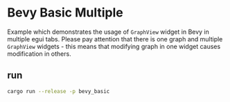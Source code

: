 # Bevy Basic Multiple
Example which demonstrates the usage of `GraphView` widget in Bevy in multiple egui tabs. Please pay attention that there is one graph and multiple `GraphView` widgets - this means that modifying graph in one widget causes modification in others.

## run
```bash
cargo run --release -p bevy_basic
```
